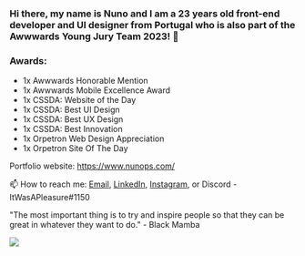 ### Hi there, my name is Nuno and I am a 23 years old front-end developer and UI designer from Portugal who is also part of the Awwwards Young Jury Team 2023! 🚀

### Awards: 
- 1x Awwwards Honorable Mention
- 1x Awwwards Mobile Excellence Award
- 1x CSSDA: Website of the Day
- 1x CSSDA: Best UI Design
- 1x CSSDA: Best UX Design
- 1x CSSDA: Best Innovation
- 1x Orpetron Web Design Appreciation
- 1x Orpetron Site Of The Day

Portfolio website: https://www.nunops.com/

📫 How to reach me: [Email](mailto:nunopereirasousa00@gmail.com), [LinkedIn](https://www.linkedin.com/in/nunops/), [Instagram](https://www.instagram.com/nuninhops/), or Discord - ItWasAPleasure#1150

"The most important thing is to try and inspire people so that they can be great in whatever they want to do." - Black Mamba

![](https://komarev.com/ghpvc/?username=NunoPereiraSousa&color=red&style=flat-square)
